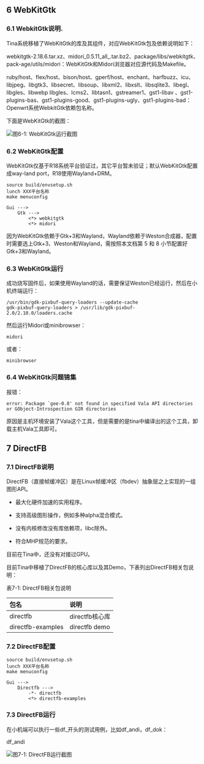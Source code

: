 ## 6 WebKitGtk

### 6.1 WebkitGtk说明.

Tina系统移植了WebKitGtk的库及其组件，对应WebKitGtk包及依赖说明如下：

webkitgtk-2.18.6.tar.xz、midori_0.5.11_all_.tar.bz2、package/libs/webkitgtk、pack-age/utils/midori：WebKitGtk和Midori浏览器对应源代码及Makefile。

ruby/host、flex/host、bison/host、gperf/host、enchant、harfbuzz、icu、libjpeg、libgtk3、libsecret、libsoup、libxml2、libxslt、libsqlite3、libegl、libgles、libwebp libgles、lcms2、libtasn1、gstreamer1、gst1-libav 、gst1-plugins-bas、gst1-plugins-good、gst1-plugins-ugly、gst1-plugins-bad：Openwrt系统WebkitGtk依赖包名称。

下面是WebKitGtk的截图：

![图6-1: WebKitGtk运行截图](https://cdn.staticaly.com/gh/DongshanPI/Docs-Photos@master/Tina-Sdk/OpenRemoved_Tina_Linux_Graphics_system_development_Guide-image15.jpg)


### 6.2 WebKitGtk配置

WebKitGtk仅基于R18系统平台验证过，其它平台暂未验证；默认WebKitGtk配置成way-land port，R18使用Wayland+DRM。

```
source build/envsetup.sh
lunch XXX平台名称
make menuconfig
```

```
Gui --->
    Gtk --->
        <*> webkitgtk
        <*> midori
```

因为WebKitGtk依赖于Gtk+3和Wayland，Wayland依赖于Weston合成器，配置时需要选上Gtk+3、Weston和Wayland，需按照本文档第 5 和 8 小节配置好Gtk+3和Wayland。

### 6.3 WebKitGtk运行

成功烧写固件后，如果使用Wayland的话，需要保证Weston已经运行，然后在小机终端运行：

```
/usr/bin/gdk-pixbuf-query-loaders --update-cache
gdk-pixbuf-query-loaders > /usr/lib/gdk-pixbuf-2.0/2.10.0/loaders.cache
```

然后运行Midori或minibrowser：

```
midori
```

或者：

```
minibrowser
```

### 6.4 WebKitGtk问题锦集

报错：

```
error: Package `gee-0.8' not found in specified Vala API directories or GObject-Introspection GIR directories
```

原因是主机环境安装了Vala这个工具，但是需要的是tina中编译出的这个工具，卸载主机Vala工具即可。


## 7 DirectFB

### 7.1 DirectFB说明

DirectFB（直接帧缓冲区）是在Linux帧缓冲区（fbdev）抽象层之上实现的一组图形API。

- 最大化硬件加速的实用程序。

- 支持高级图形操作，例如多种alpha混合模式。
- 没有内核修改没有库依赖项，libc除外。
- 符合MHP规范的要求。

目前在Tina中，还没有对接过GPU。

目前Tina中移植了DirectFB的核心库以及其Demo，下表列出DirectFB相关包说明：



表7-1: DirectFB相关包说明



| 包名              | 说明           |
| :---------------- | :------------- |
| directfb          | directfb核心库 |
| directfb-examples | directfb demo  |


### 7.2 DirectFB配置

```
source build/envsetup.sh
lunch XXX平台名称
make menuconfig
```

```
Gui --->
    Directfb --->
        -*- directfb
        <*> directfb-examples
```

### 7.3 DirectFB运行

在小机端可以执行一些df_开头的测试用例，比如df_andi，df_dok：


df_andi


![图7-1: DirectFB运行截图](https://cdn.staticaly.com/gh/DongshanPI/Docs-Photos@master/Tina-Sdk/OpenRemoved_Tina_Linux_Graphics_system_development_Guide-image16.jpg)